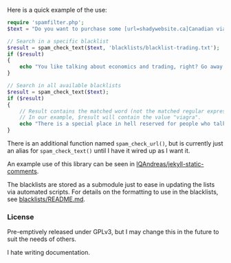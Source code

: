 
Here is a quick example of the use:

```php
require 'spamfilter.php';
$text = "Do you want to purchase some [url=shadywebsite.ca]Canadian viagra[/url] from me?";

// Search in a specific blacklist
$result = spam_check_text($text, 'blacklists/blacklist-trading.txt');
if ($result)
{
	echo "You like talking about economics and trading, right? Go away!";
}

// Search in all available blacklists
$result = spam_check_text($text);
if ($result)
{
	// Result contains the matched word (not the matched regular expression)
	// In our example, $result will contain the value "viagra".
	echo "There is a special place in hell reserved for people who talk about '$result' on my blog!";
}
```

There is an additional function named `spam_check_url()`, but is currently just an alias for `spam_check_text()` until I have it wired up as I want it.

An example use of this library can be seen in [IQAndreas/jekyll-static-comments](https://github.com/IQAndreas/jekyll-static-comments/).

The blacklists are stored as a submodule just to ease in updating the lists via automated scripts. For details on the formatting to use in the blacklists, see [blacklists/README.md](blacklists/README.md).

### License ###

Pre-emptively released under GPLv3, but I may change this in the future to suit the needs of others.


I hate writing documentation.
